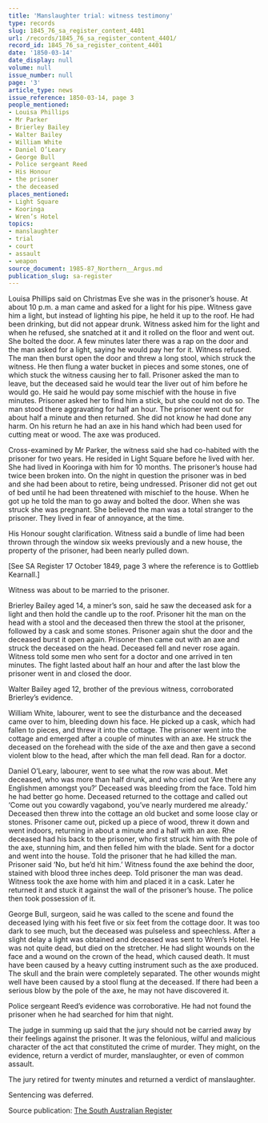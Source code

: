```yaml
---
title: 'Manslaughter trial: witness testimony'
type: records
slug: 1845_76_sa_register_content_4401
url: /records/1845_76_sa_register_content_4401/
record_id: 1845_76_sa_register_content_4401
date: '1850-03-14'
date_display: null
volume: null
issue_number: null
page: '3'
article_type: news
issue_reference: 1850-03-14, page 3
people_mentioned:
- Louisa Phillips
- Mr Parker
- Brierley Bailey
- Walter Bailey
- William White
- Daniel O’Leary
- George Bull
- Police sergeant Reed
- His Honour
- the prisoner
- the deceased
places_mentioned:
- Light Square
- Kooringa
- Wren’s Hotel
topics:
- manslaughter
- trial
- court
- assault
- weapon
source_document: 1985-87_Northern__Argus.md
publication_slug: sa-register
---
```


Louisa Phillips said on Christmas Eve she was in the prisoner’s house.  At about 10 p.m. a man came and asked for a light for his pipe.  Witness gave him a light, but instead of lighting his pipe, he held it up to the roof.  He had been drinking, but did not appear drunk.  Witness asked him for the light and when he refused, she snatched at it and it rolled on the floor and went out.  She bolted the door.  A few minutes later there was a rap on the door and the man asked for a light, saying he would pay her for it.  Witness refused.  The man then burst open the door and threw a long stool, which struck the witness.  He then flung a water bucket in pieces and some stones, one of which stuck the witness causing her to fall.  Prisoner asked the man to leave, but the deceased said he would tear the liver out of him before he would go.  He said he would pay some mischief with the house in five minutes.  Prisoner asked her to find him a stick, but she could not do so.  The man stood there aggravating for half an hour.  The prisoner went out for about half a minute and then returned.  She did not know he had done any harm.  On his return he had an axe in his hand which had been used for cutting meat or wood.  The axe was produced.


Cross-examined by Mr Parker, the witness said she had co-habited with the prisoner for two years.  He resided in Light Square before he lived with her.  She had lived in Kooringa with him for 10 months.  The prisoner’s house had twice been broken into.  On the night in question the prisoner was in bed and she had been about to retire, being undressed.  Prisoner did not get out of bed until he had been threatened with mischief to the house.  When he got up he told the man to go away and bolted the door.  When she was struck she was pregnant.  She believed the man was a total stranger to the prisoner.  They lived in fear of annoyance, at the time.


His Honour sought clarification.  Witness said a bundle of lime had been thrown through the window six weeks previously and a new house, the property of the prisoner, had been nearly pulled down.


[See SA Register 17 October 1849, page 3 where the reference is to Gottlieb Kearnall.]


Witness was about to be married to the prisoner.


Brierley Bailey aged 14, a miner’s son, said he saw the deceased ask for a light and then hold the candle up to the roof.  Prisoner hit the man on the head with a stool and the deceased then threw the stool at the prisoner, followed by a cask and some stones.  Prisoner again shut the door and the deceased burst it open again.  Prisoner then came out with an axe and struck the deceased on the head.  Deceased fell and never rose again.  Witness told some men who sent for a doctor and one arrived in ten minutes.  The fight lasted about half an hour and after the last blow the prisoner went in and closed the door.


Walter Bailey aged 12, brother of the previous witness, corroborated Brierley’s evidence.


William White, labourer, went to see the disturbance and the deceased came over to him, bleeding down his face.  He picked up a cask, which had fallen to pieces, and threw it into the cottage.  The prisoner went into the cottage and emerged after a couple of minutes with an axe.  He struck the deceased on the forehead with the side of the axe and then gave a second violent blow to the head, after which the man fell dead.  Ran for a doctor.


Daniel O’Leary, labourer, went to see what the row was about.  Met deceased, who was more than half drunk, and who cried out ‘Are there any Englishmen amongst you?’  Deceased was bleeding from the face.  Told him he had better go home.  Deceased returned to the cottage and called out ‘Come out you cowardly vagabond, you’ve nearly murdered me already.’  Deceased then threw into the cottage an old bucket and some loose clay or stones.  Prisoner came out, picked up a piece of wood, threw it down and went indoors, returning in about a minute and a half with an axe.  Rhe deceased had his back to the prisoner, who first struck him with the pole of the axe, stunning him, and then felled him with the blade.  Sent for a doctor and went into the house.  Told the prisoner that he had killed the man.  Prisoner said ‘No, but he’d hit him.’  Witness found the axe behind the door, stained with blood three inches deep.  Told prisoner the man was dead.  Witness took the axe home with him and placed it in a cask.  Later he returned it and stuck it against the wall of the prisoner’s house.  The police then took possession of it.


George Bull, surgeon, said he was called to the scene and found the deceased lying with his feet five or six feet from the cottage door.  It was too dark to see much, but the deceased was pulseless and speechless.  After a slight delay a light was obtained and deceased was sent to Wren’s Hotel.  He was not quite dead, but died on the stretcher.  He had slight wounds on the face and a wound on the crown of the head, which caused death.  It must have been caused by a heavy cutting instrument such as the axe produced.  The skull and the brain were completely separated.  The other wounds might well have been caused by a stool flung at the deceased.  If there had been a serious blow by the pole of the axe, he may not have discovered it.


Police sergeant Reed’s evidence was corroborative.  He had not found the prisoner when he had searched for him that night.


The judge in summing up said that the jury should not be carried away by their feelings against the prisoner.  It was the felonious, wilful and malicious character of the act that constituted the crime of murder.  They might, on the evidence, return a verdict of murder, manslaughter, or even of common assault.


The jury retired for twenty minutes and returned a verdict of manslaughter.


Sentencing was deferred.

Source publication: [The South Australian Register](/publications/sa-register/)
